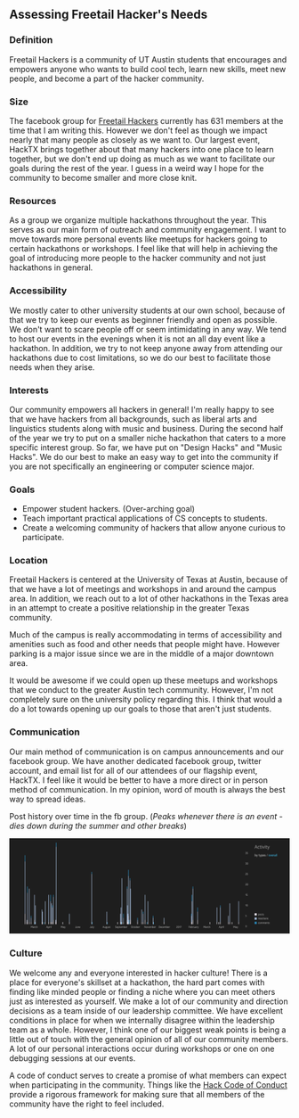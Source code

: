 ## Assessing Freetail Hacker's Needs

### Definition
Freetail Hackers is a community of UT Austin students that encourages and empowers anyone who wants to build cool tech, learn new skills, meet new people, and become a part of the hacker community.

### Size
The facebook group for [Freetail Hackers](https://freetailhackers.com/) currently has 631 members at the time that I am writing this. However we don't feel as though we impact nearly that many people as closely as we want to. Our largest event, HackTX brings together about that many hackers into one place to learn together, but we don't end up doing as much as we want to facilitate our goals during the rest of the year. I guess in a weird way I hope for the community to become smaller and more close knit.

### Resources
As a group we organize multiple hackathons throughout the year. This serves as our main form of outreach and community engagement. I want to move towards more personal events like meetups for hackers going to certain hackathons or workshops. I feel like that will help in achieving the goal of introducing more people to the hacker community and not just hackathons in general.

### Accessibility
We mostly cater to other university students at our own school, because of that we try to keep our events as beginner friendly and open as possible. We don't want to scare people off or seem intimidating in any way. We tend to host our events in the evenings when it is not an all day event like a hackathon. In addition, we try to not keep anyone away from attending our hackathons due to cost limitations, so we do our best to facilitate those needs when they arise.

### Interests
Our community empowers all hackers in general! I'm really happy to see that we have hackers from all backgrounds, such as liberal arts and linguistics students along with music and business. During the second half of the year we try to put on a smaller niche hackathon that caters to a more specific interest group. So far, we have put on "Design Hacks" and "Music Hacks". We do our best to make an easy way to get into the community if you are not specifically an engineering or computer science major.

### Goals
- Empower student hackers. (Over-arching goal)
- Teach important practical applications of CS concepts to students.
- Create a welcoming community of hackers that allow anyone curious to participate.

### Location
Freetail Hackers is centered at the University of Texas at Austin, because of that we have a lot of meetings and workshops in and around the campus area. In addition, we reach out to a lot of other hackathons in the Texas area in an attempt to create a positive relationship in the greater Texas community.

Much of the campus is really accommodating in terms of accessibility and amenities such as food and other needs that people might have. However parking is a major issue since we are in the middle of a major downtown area.

It would be awesome if we could open up these meetups and workshops that we conduct to the greater Austin tech community. However, I'm not completely sure on the university policy regarding this. I think that would a do a lot towards opening up our goals to those that aren't just students.

### Communication
Our main method of communication is on campus announcements and our facebook group. We have another dedicated facebook group, twitter account, and email list for all of our attendees of our flagship event, HackTX. I feel like it would be better to have a more direct or in person method of communication. In my opinion, word of mouth is always the best way to spread ideas.

Post history over time in the fb group. (*Peaks whenever there is an event - dies down during the summer and other breaks*)

![History image](./assets/history.png)

### Culture
We welcome any and everyone interested in hacker culture! There is a place for everyone's skillset at a hackathon, the hard part comes with finding like minded people or finding a niche where you can meet others just as interested as yourself. We make a lot of our community and direction decisions as a team inside of our leadership committee. We have excellent conditions in place for when we internally disagree within the leadership team as a whole. However, I think one of our biggest weak points is being a little out of touch with the general opinion of all of our community members. A lot of our personal interactions occur during workshops or one on one debugging sessions at our events.

A code of conduct serves to create a promise of what members can expect when participating in the community. Things like the [Hack Code of Conduct](https://hackcodeofconduct.org/) provide a rigorous framework for making sure that all members of the community have the right to feel included.
